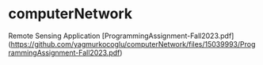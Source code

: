 # computerNetwork
Remote Sensing Application
[ProgrammingAssignment-Fall2023.pdf]
(https://github.com/yagmurkocoglu/computerNetwork/files/15039993/ProgrammingAssignment-Fall2023.pdf)
